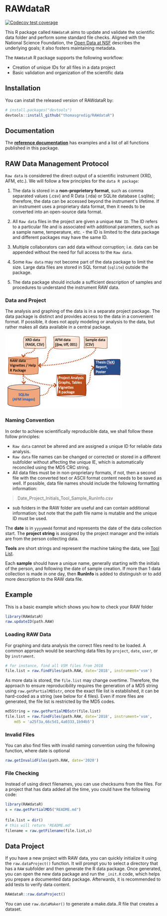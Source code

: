 # RAWdataR

<!-- badges: start -->
[![Codecov test coverage](https://codecov.io/gh/thomasgredig/RAWdataR/branch/master/graph/badge.svg)](https://app.codecov.io/gh/thomasgredig/RAWdataR?branch=master)
<!-- badges: end -->

This R package called `RAWdataR` aims to update and validate the scientific data folder and perform some standard file checks. Aligned with the National Science Foundation, the [Open Data at NSF](https://www.nsf.gov/data/) describes the underlying goals; it also fosters maintaining metadata. 

The `RAWdataR` R package supports the following workflow: 

* Creation of unique IDs for all files in a data project
* Basic validation and organization of the scientific data


## Installation

You can install the released version of RAWdataR by:

``` r
# install.packages("devtools")
devtools::install_github("thomasgredig/RAWdataR")
```

## Documentation

The **[reference documentation](https://thomasgredig.github.io/RAWdataR/)** has examples and a list of all functions published in this package.


## RAW Data Management Protocol

`Raw data` is considered the direct output of a scientific instrument (XRD, AFM, etc.). We will follow a few principles for the `data R package`:

1) The data is stored in a **non-proprietory format**, such as comma separated values (.csv) and R Data (.rda) or SQLite database (.sqlite); therefore, the data can be accessed beyond the instrument's lifetime. If an instrument uses a proprietary data format, then it needs to be converted into an open-source data format.

2) All `Raw data` files in the project are given a unique `RAW ID`. The ID refers to a particular file and is associated with additional parameters, such as a sample name, temperature, etc. - the ID is limited to the data package and different packages may have the same ID.

3) Multiple collaborators can add data without corruption; i.e. data can be appended without the need for full access to the `Raw data`.

4) Some `Raw data` may not become part of the data package to limit the size. Large data files are stored in SQL format (`sqlite`) outside the package.

5) The data package should include a sufficient description of samples and procedures to understand the instrument RAW data.


### Data and Project

The analysis and graphing of the data is in a separate project package. The data package is distinct and provides access to the data in a convenient format. If possible, it does not apply modeling or analysis to the data, but rather makes all data available in a central package.

![Data package and Project package play distinct roles.](inst/img/Raw-Data-Project-Package.png)

### Naming Convention

In order to achieve scientifically reproducible data, we shall follow these follow principles: 

- `Raw data` cannot be altered and are assigned a unique ID for reliable data analysis.
- `Raw data` file names can be changed or corrected or stored in a different subfolder without affecting the unique IE, which is automatically reconciled using the MD5 CRC string.
- All data files must be in non-proprietary formats, if not, then a second file with the converted text or ASCII format content needs to be saved as well. If possible, data file names should include the following formatting information:

>  Date_Project_Initials_Tool_Sample_RunInfo.csv 

- sub folders in the RAW folder are useful and can contain additional information; but note that the path file name is mutable and the unique ID must be used.

The **date** is in `yyyymmdd` format and represents the date of the data collection start. The **project string** is assigned by the project manager and the initials are from the person collecting data.

**Tools** are short strings and represent the machine taking the data, see [Tool List](https://github.com/thomasgredig/MSthesis-Guidelines).

Each **sample** should have a unique name, generally starting with the initials of the person, and following the date of sample creation. 
If more than 1 data collection is made in one day, then **RunInfo** is added to distinguish or to add more description to the RAW data file. 


## Example

This is a basic example which shows you how to check your RAW folder

``` r
library(RAWdataR)
raw.updateID(path.RAW)
```

### Loading RAW Data

For graphing and data analysis the correct files need to be loaded. A common approach would be searching data files by `project`, `date`, `user`, or by `instrument`. 

``` r
# for instance, find all VSM files from 2018
file.list = raw.findFiles(path.RAW, date='2018', instrument='vsm')
```

As more data is stored, the `file.list` may change overtime. Therefore, the  approach to ensure reproducibility requires the generation of a MD5 string using `raw.getPartialMD5str`, once the exact file list is established, it can be hard-coded as a string (see below for 4 files). Even if more files are generated, the file list is restricted by the MD5 codes. 

``` r
md5String = raw.getPartialMD5str(file.list)
file.list = raw.findFiles(path.RAW, date='2018', instrument='vsm',
    md5 = 'a25f3a,66c5d1,4a0333,1b94b5')
```

### Invalid Files

You can also find files with invalid naming convention using the following function, where date is optional

``` r
raw.getInvalidFiles(path.RAW, date='2020')
```


### File Checking

Instead of using direct filenames, you can use checksums from the files. For a project that has data added all the time, you could have the following code:

``` r
library(RAWdataR)
s = raw.getPartialMD5("README.md")

file.list = dir()
# this will return 'README.md'
filename = raw.getFilename(file.list,s)
```


## Data Project

If you have a new project with RAW data, you can quickly initialize it using the `raw.dataProject()` function. It will prompt you to select a directory that has a `RAW` subfolder and then generate the R data package. Once generated, you can open the new data package and run the `_init.R` code, which helps you prepare a documented data package. Afterwards, it is recommended to add tests to verify data content.

``` r
RAWdataR::raw.dataProject()
```

You can use `raw.dataMaker()` to generate a make.data..R file that creates a dataset.


